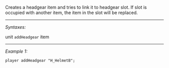 Creates a headgear item and tries to link it to headgear slot. If slot is occupied with another item, the item in the slot will be replaced.


---
*Syntaxes:*

unit `addHeadgear` item

---
*Example 1:*

```sqf
player addHeadgear "H_HelmetB";
```